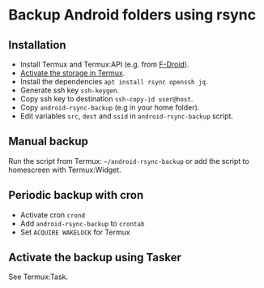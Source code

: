 # Backup Android folders using rsync

## Installation

- Install Termux and Termux:API (e.g. from [F-Droid](https://f-droid.org/)). 
- [Activate the storage in 
  Termux](https://wiki.termux.com/wiki/Internal_and_external_storage).
- Install the dependencies `apt install rsync openssh jq`.
- Generate ssh key `ssh-keygen`.
- Copy ssh key to destination `ssh-copy-id user@host`.
- Copy `android-rsync-backup` (e.g in your home folder).
- Edit variables `src`, `dest` and `ssid` in `android-rsync-backup` script.

## Manual backup

Run the script from Termux: `~/android-rsync-backup` or add the script to homescreen
with Termux:Widget.

## Periodic backup with cron

- Activate cron `crond`
- Add `android-rsync-backup` to `crontab`
- Set `ACQUIRE WAKELOCK` for Termux

## Activate the backup using Tasker

See Termux:Task.
